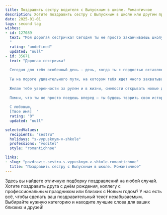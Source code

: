 ```yaml
---
title: Поздравить сестру водителя с Выпускным в школе. Романтичное
description: Хотите поздравить сестру с Выпускным в школе или другим праздником? Наш ИИ создаст незабываемое поздравление, а вы обязательно выделитесь среди других.  
date: 2025-01-01
tags: second tag
wishes:
- id: 127089
  text: "Моя дорогая сестричка! Сегодня ты не просто заканчиваешь школу, ты открываешь новую главу своей жизни, полную приключений и открытых дорог!  Пусть твой путь, как идеально ровная трасса, будет простым и безопасным, а каждое путешествие – незабываемым.  Ты – невероятная девушка, и я знаю, что за рулём своей жизни, как и за рулём автомобиля, ты будешь уверенной, целеустремлённой и  блестяще справишься со всеми поворотами судьбы.  Поздравляю с окончанием школы и желаю тебе счастливого пути!  Пусть звезды освещают твою дорогу, а сердце всегда будет полно надежды и любви!
  "
  rating: "undefined"
  updated: "null"
- id: 35671
  text: "Дорогая сестричка!
  
  Сегодня для тебя особенный день — день, когда ты с гордостью оставляешь позади школу и открываешь новые горизонты! Поздравляю тебя с выпускным!
  
  Ты на пороге удивительного пути, на котором тебя ждет много захватывающих приключений. Пусть твоя мечта стать водителем сбудется, и ты будешь разгоняться по жизни с улыбкой на лице и ветром в волосах.
  
  Желаю тебе уверенности за рулем и в жизни, смелости открывать новые дороги и мудрости в каждом выборе. Пусть каждый миг будет наполнен счастливыми мгновениями, а каждое новое путешествие приносит радость и вдохновение.
  
  Помни, что ты не просто поедешь вперед — ты будешь творить свою историю, и она обязательно будет великолепной!
  
  С любовью,
  [Твое имя]  "
  rating: "0"
  updated: "null"

selectedValues:
  recipients: "sestru"
  holidays: "s-vypusknym-v-shkole"
  professions: "voditel"
  style: "romantichnoe"

links:
- slug: "pozdravit-sestru-s-vypusknym-v-shkole-romantichnoe"
  title: "Поздравить сестру с Выпускным в школе. Романтичное"
---
```


Здесь вы найдете отличную подборку поздравлений на любой случай. 
Хотите поздравить друга с днём рождения, коллегу с профессиональным праздником или близких с Новым годом? У нас есть всё, чтобы сделать ваш поздравительный текст незабываемым. Выбирайте нужную категорию и находите лучшие слова для ваших близких и друзей!
